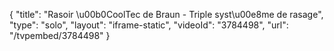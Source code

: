 {
    "title": "Rasoir \u00b0CoolTec de Braun - Triple syst\u00e8me de rasage",
    "type": "solo",
    "layout": "iframe-static",
    "videoId": "3784498",
    "url": "\/tvpembed\/3784498"
}